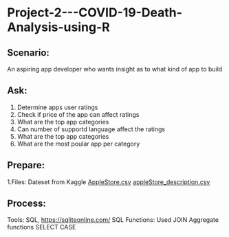 # Project-2---COVID-19-Death-Analysis-using-R


## Scenario:

 An aspiring app developer who wants insight as to what kind of app to build

## Ask:

1. Determine apps user ratings
2. Check if price of the app can affect ratings
3. What are the top app categories
4. Can number of supportd language affect the ratings
5. What are the top app categories
6. What are the most poular app per category

## Prepare:

1.Files: Dateset from Kaggle
[AppleStore.csv](https://github.com/karolyamar21/SQL-data-Analytics/files/14450809/AppleStore.csv)
[appleStore_description.csv](https://github.com/karolyamar21/SQL-data-Analytics/files/14450810/appleStore_description.csv)


## Process: 

Tools: SQL, https://sqliteonline.com/
SQL Functions: 
Used JOIN
Aggregate functions
SELECT CASE
